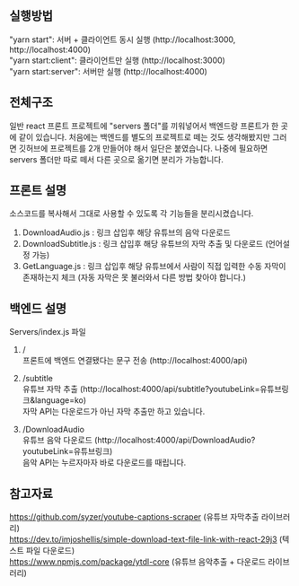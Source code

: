 ## 실행방법
"yarn start": 서버 + 클라이언트 동시 실행 (http://localhost:3000, http://localhost:4000) <br/>
"yarn start:client": 클라이언트만 실행 (http://localhost:3000) <br/>
"yarn start:server": 서버만 실행 (http://localhost:4000)


## 전체구조
일반 react 프론트 프로젝트에 "servers 폴더"를 끼워넣어서 백엔드랑 프론트가 한 곳에 같이 있습니다.
처음에는 백엔드를 별도의 프로젝트로 떼는 것도 생각해봤지만 그러면 깃허브에 프로젝트를 2개 만들어야 해서 일단은 붙였습니다.
나중에 필요하면 servers 폴더만 따로 떼서 다른 곳으로 옮기면 분리가 가능합니다.


## 프론트 설명
소스코드를 복사해서 그대로 사용할 수 있도록 각 기능들을 분리시켰습니다.
1. DownloadAudio.js : 링크 삽입후 해당 유튜브의 음악 다운로드
2. DownloadSubtitle.js : 링크 삽입후 해당 유튜브의 자막 추출 및 다운로드 (언어설정 가능)
3. GetLanguage.js : 링크 삽입후 해당 유튜브에서 사람이 직접 입력한 수동 자막이 존재하는지 체크 (자동 자막은 못 불러와서 다른 방법 찾아야 합니다.)



## 백엔드 설명
Servers/index.js 파일
1. / <br/>
프론트에 백엔드 연결됐다는 문구 전송 (http://localhost:4000/api)

2. /subtitle <br/>
유튜브 자막 추출 (http://localhost:4000/api/subtitle?youtubeLink=유튜브링크&language=ko) <br/>
자막 API는 다운로드가 아닌 자막 추출만 하고 있습니다.

3. /DownloadAudio <br/>
유튜브 음악 다운로드 (http://localhost:4000/api/DownloadAudio?youtubeLink=유튜브링크) <br/>
음악 API는 누르자마자 바로 다운로드를 때립니다.


## 참고자료
https://github.com/syzer/youtube-captions-scraper (유튜브 자막추출 라이브러리) <br/>
https://dev.to/imjoshellis/simple-download-text-file-link-with-react-29j3 (텍스트 파일 다운로드) <br/>
https://www.npmjs.com/package/ytdl-core (유튜브 음악추출 + 다운로드 라이브러리)